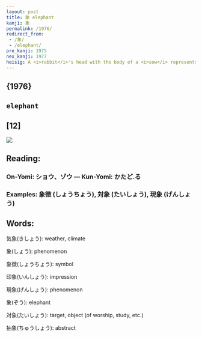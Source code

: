 ```yaml
---
layout: post
title: 象 elephant
kanji: 象
permalink: /1976/
redirect_from:
 - /象/
 - /elephant/
pre_kanji: 1975
nex_kanji: 1977
heisig: A <i>rabbit</i>'s head with the body of a <i>sow</i> represents an <b>elephant</b>. Little wonder that the kanji also means "phenomenon"!
---
```


## {1976}

## `elephant`

## [12]

<div class="stroke"><img src="E8B1A1.png" /></div>

## Reading:

### On-Yomi: ショウ、ゾウ &mdash; Kun-Yomi: かたど.る

### Examples: 象徴 (しょうちょう), 対象 (たいしょう), 現象 (げんしょう)

## Words:

気象(きしょう): weather, climate

象(しょう): phenomenon

象徴(しょうちょう): symbol

印象(いんしょう): impression

現象(げんしょう): phenomenon

象(ぞう): elephant

対象(たいしょう): target, object (of worship, study, etc.)

抽象(ちゅうしょう): abstract
